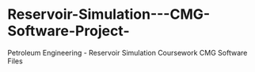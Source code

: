 # Reservoir-Simulation---CMG-Software-Project-
Petroleum Engineering - Reservoir Simulation Coursework CMG Software Files
